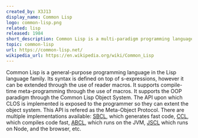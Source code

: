 ```yaml
---
created_by: X3J13
display_name: Common Lisp
logo: common-lisp.png
related: lisp
released: 1984
short_description: Common Lisp is a multi-paradigm programming language in the Lisp language family.
topic: common-lisp
url: https://common-lisp.net/
wikipedia_url: https://en.wikipedia.org/wiki/Common_Lisp
---
```

Common Lisp is a general-purpose programming language in the Lisp
language family. Its syntax is defined on top of
s-expressions, however it can be extended through the use of reader
macros. It supports compile-time meta-programming through the
use of macros. It supports the OOP paradigm through the Common Lisp
Object System. The API upon which CLOS is implemented is exposed to
the programmer so they can extent the object system. This API is
refered as the Meta-Object Protocol. There are multiple implementations
available: [SBCL], which generates fast code, [CCL], which compiles code
fast, [ABCL], which runs on the JVM, [JSCL] which runs on Node, and the
browser, etc.

[SBCL]: https://github.com/sbcl/sbcl
[CCL]: https://github.com/Clozure/ccl/
[ABCL]: https://github.com/armedbear/abcl/
[JSCL]: https://github.com/jscl-project/jscl/
